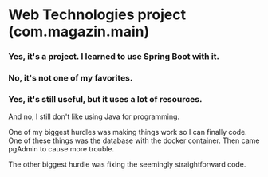 # Web Technologies project (com.magazin.main)
### Yes, it's a project. I learned to use Spring Boot with it.
### No, it's not one of my favorites.
### Yes, it's still useful, but it uses a lot of resources.
And no, I still don't like using Java for programming.

One of my biggest hurdles was making things work so I can finally code. One of these things was the database with the docker container. Then came pgAdmin to cause more trouble.

The other biggest hurdle was fixing the seemingly straightforward code.